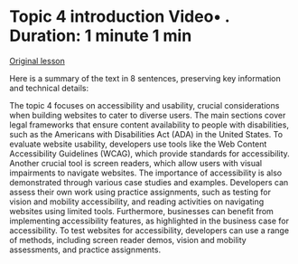 # Topic 4 introduction Video• . Duration: 1 minute 1 min

[Original lesson](https://www.coursera.org/learn/uol-web-development/lecture/H07Q9/topic-4-introduction)

Here is a summary of the text in 8 sentences, preserving key information and technical details:

The topic 4 focuses on accessibility and usability, crucial considerations when building websites to cater to diverse users. The main sections cover legal frameworks that ensure content availability to people with disabilities, such as the Americans with Disabilities Act (ADA) in the United States. To evaluate website usability, developers use tools like the Web Content Accessibility Guidelines (WCAG), which provide standards for accessibility. Another crucial tool is screen readers, which allow users with visual impairments to navigate websites. The importance of accessibility is also demonstrated through various case studies and examples. Developers can assess their own work using practice assignments, such as testing for vision and mobility accessibility, and reading activities on navigating websites using limited tools. Furthermore, businesses can benefit from implementing accessibility features, as highlighted in the business case for accessibility. To test websites for accessibility, developers can use a range of methods, including screen reader demos, vision and mobility assessments, and practice assignments.

